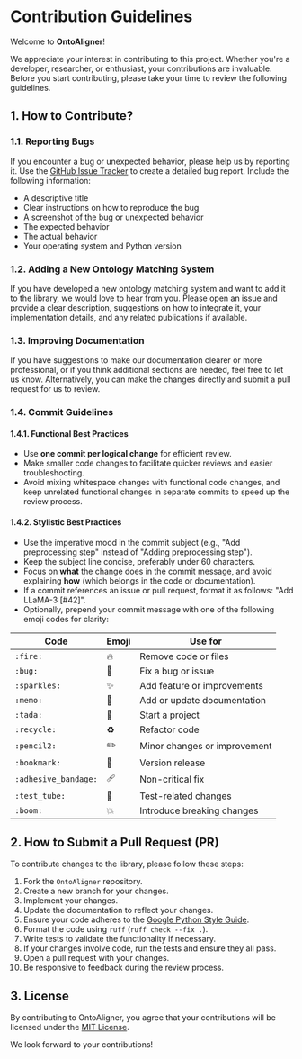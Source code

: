 # Contribution Guidelines
Welcome to **OntoAligner**! 

We appreciate your interest in contributing to this project. Whether you're a developer, researcher, or enthusiast, your contributions are invaluable. Before you start contributing, please take your time to review the following guidelines.

## 1. How to Contribute?

### 1.1. Reporting Bugs

If you encounter a bug or unexpected behavior, please help us by reporting it. Use the [GitHub Issue Tracker](https://github.com/HamedBabaei/OntoAligner/issues) to create a detailed bug report. Include the following information:
- A descriptive title
- Clear instructions on how to reproduce the bug
- A screenshot of the bug or unexpected behavior
- The expected behavior
- The actual behavior
- Your operating system and Python version

### 1.2. Adding a New Ontology Matching System
If you have developed a new ontology matching system and want to add it to the library, we would love to hear from you. Please open an issue and provide a clear description, suggestions on how to integrate it, your implementation details, and any related publications if available.

### 1.3. Improving Documentation
If you have suggestions to make our documentation clearer or more professional, or if you think additional sections are needed, feel free to let us know. Alternatively, you can make the changes directly and submit a pull request for us to review.

### 1.4. Commit Guidelines

#### 1.4.1. Functional Best Practices

- Use **one commit per logical change** for efficient review.
- Make smaller code changes to facilitate quicker reviews and easier troubleshooting.
- Avoid mixing whitespace changes with functional code changes, and keep unrelated functional changes in separate commits to speed up the review process.

#### 1.4.2. Stylistic Best Practices

- Use the imperative mood in the commit subject (e.g., "Add preprocessing step" instead of "Adding preprocessing step").
- Keep the subject line concise, preferably under 60 characters.
- Focus on **what** the change does in the commit message, and avoid explaining **how** (which belongs in the code or documentation).
- If a commit references an issue or pull request, format it as follows: "Add LLaMA-3 [#42]".
- Optionally, prepend your commit message with one of the following emoji codes for clarity:

| Code           | Emoji | Use for                        | 
|----------------|-------|--------------------------------|
| `:fire:`       | 🔥    | Remove code or files           | 
| `:bug:`        | 🐛    | Fix a bug or issue             | 
| `:sparkles:`   | ✨    | Add feature or improvements    |
| `:memo:`       | 📝    | Add or update documentation    | 
| `:tada:`       | 🎉    | Start a project                | 
| `:recycle:`    | ♻️    | Refactor code                  | 
| `:pencil2:`    | ✏️    | Minor changes   or improvement | 
| `:bookmark:`   | 🔖    | Version release                |
| `:adhesive_bandage:` | 🩹 | Non-critical fix               |
| `:test_tube:`  | 🧪    | Test-related changes           |
| `:boom:`       | 💥    | Introduce breaking changes     |

## 2. How to Submit a Pull Request (PR)

To contribute changes to the library, please follow these steps:

1. Fork the `OntoAligner` repository.
2. Create a new branch for your changes.
3. Implement your changes.
4. Update the documentation to reflect your changes.
5. Ensure your code adheres to the [Google Python Style Guide](https://google.github.io/styleguide/pyguide.html).
6. Format the code using `ruff` (`ruff check --fix .`).
7. Write tests to validate the functionality if necessary.
8. If your changes involve code, run the tests and ensure they all pass.
9. Open a pull request with your changes.
10. Be responsive to feedback during the review process.

## 3. License

By contributing to OntoAligner, you agree that your contributions will be licensed under the [MIT License](https://github.com/HamedBabaei/OntoAligner/blob/main/LICENSE).

We look forward to your contributions!
